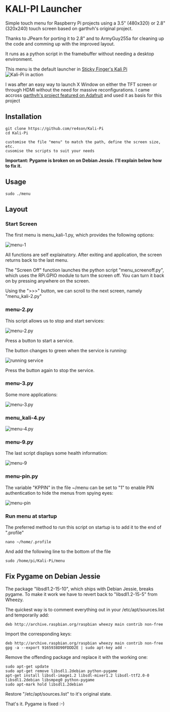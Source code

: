 # KALI-PI Launcher

Simple touch menu for Raspberry Pi projects using a 3.5" (480x320) or 2.8" (320x240) touch screen based on garthvh's original project.

Thanks to JPearn for porting it to 2.8" and to ArmyGuy255a for cleaning up the code and comming up with the improved layout.


It runs as a python script in the framebuffer without needing a desktop environment.

This menu is the default launcher in [Sticky Finger's Kali Pi](http://www.whitedome.com.au/kali-pi)
![Kali-Pi in action](http://whitedome.com.au/re4son/wp-content/uploads/2015/11/2015.11-Kali-Pi-Drone_small2.jpg)

I was after an easy way to launch X Window on either the TFT screen or through HDMI without the need for massive reconfigurations.
I came accross [garthvh's project featured on Adafruit](https://blog.adafruit.com/2015/05/08/simple-pitft-touchpi-menu-system-piday-raspberrypi-raspberry_pi/) and used it as basis for this project


## Installation

    git clone https://github.com/re4son/Kali-Pi
    cd Kali-Pi
    
    customise the file "menu" to match the path, define the screen size, etc.
    cusomise the scripts to suit your needs
    
**Important: Pygame is broken on on Debian Jessie. I'll explain below how to fix it.**


## Usage
	sudo ./menu
    
## Layout

### Start Screen

The first menu is menu_kali-1.py, which provides the following options:

![menu-1](https://whitedome.com.au/re4son/wp-content/uploads/2017/01/menu-1-1.png)

All functions are self explainatory.
After exiting and application, the screen returns back to the last menu.

The "Screen Off" function launches the python script "menu_screenoff.py", which uses the RPi.GPIO module to turn the screen off.
You can turn it back on by pressing anywhere on the screen.

Using the ">>>" button, we can scroll to the next screen, namely "menu_kali-2.py"

### menu-2.py

This script allows us to stop and start services:

![menu-2.py](https://whitedome.com.au/re4son/wp-content/uploads/2017/01/menu-2.png)

Press a button to start a service.

The button changes to green when the service is running:

![running service](https://whitedome.com.au/re4son/wp-content/uploads/2017/01/menu-2-on.png)

Press the button again to stop the service.


### menu-3.py

Some more applications:

![menu-3.py](https://whitedome.com.au/re4son/wp-content/uploads/2017/01/menu-3-1.png)


### menu_kali-4.py

![menu-4.py](https://whitedome.com.au/re4son/wp-content/uploads/2017/01/menu-4.png)

### menu-9.py
The last script displays some health information:

![menu-9](https://whitedome.com.au/re4son/wp-content/uploads/2017/01/menu-9.png)


### menu-pin.py
The variable "KPPIN" in the file ~/menu can be set to "1" to enable PIN authentication to hide the menus from spying eyes:

![menu-pin](https://whitedome.com.au/re4son/wp-content/uploads/2017/01/menu-pin.png)

### Run menu at startup

The preferred method to run this script on startup is to add it to the end of ".profile"

    nano ~/home/.profile

And add the following line to the bottom of the file

    sudo /home/pi/Kali-Pi/menu
    
## Fix Pygame on Debian Jessie
The package "libsdl1.2-15-10", which ships with Debian Jessie, breaks pygame.
To make it work we have to revert back to "libsdl1.2-15-5" from Wheezy.

The quickest way is to comment everything out in your /etc/apt/sources.list and temporarily add:

```
deb http://archive.raspbian.org/raspbian wheezy main contrib non-free
```


Import the corresponding keys:
```
deb http://archive.raspbian.org/raspbian wheezy main contrib non-free
gpg -a --export 9165938D90FDDD2E | sudo apt-key add -
```

Remove the offending package and replace it with the working one:
```
sudo apt-get update
sudo apt-get remove libsdl1.2debian python-pygame
apt-get install libsdl-image1.2 libsdl-mixer1.2 libsdl-ttf2.0-0 libsdl1.2debian libsmpeg0 python-pygame
sudo apt-mark hold libsdl1.2debian
```

Restore "/etc/apt/sources.list" to it's original state.

That's it. Pygame is fixed :-)

